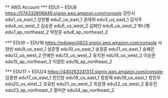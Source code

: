 ** AWS Account
*** EDU1 ~ EDU8 
https://574332806849.signin.aws.amazon.com/console
강민서  edu1_us_east_1
강한별  edu2_us_east_1
권재희  edu3_us_east_1
김석주  edu4_us_west_2
김승준  edu5_us_west_2
김해인  edu6_us_west_2
박나형  edu7_ap_northeast_2
박정훈  edu8_ap_northeast_2

*** EDU9 ~ EDU16
https://edowon0623.signin.aws.amazon.com/console
사현빈  edu9_us_east_1
설준명  edu10_us_east_1
송정훈  edu11_us_east_1
송혜은  edu12_us_west_2
안예린  edu13_us_west_2
유지원  edu14_us_west_2
이승준  edu15_ap_northeast_2
이정민  edu16_ap_northeast_2

*** EDU17 ~ EDU24
https://440263241313.signin.aws.amazon.com/console
임종현  edu17_us_east_1
전인창  edu18_us_east_1
정원재  edu19_us_east_1
정진우  edu20_us_west_2
조유빈  edu21_us_west_2
최윤영  edu22_us_west_2
홍유진  edu23_ap_northeast_2
황미연  edu24_ap_northeast_2
